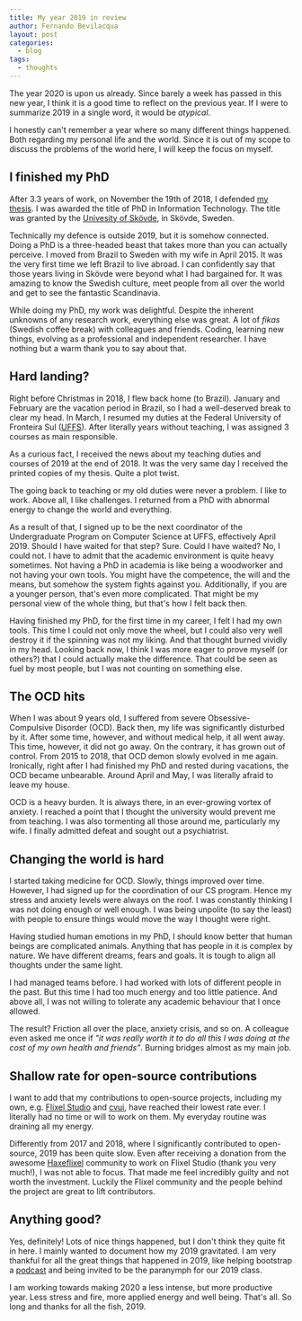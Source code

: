 ```yaml
---
title: My year 2019 in review
author: Fernando Bevilacqua
layout: post
categories:
  - blog
tags:
  - thoughts
---
```


The year 2020 is upon us already. Since barely a week has passed in this new year, I think it is a good time to reflect on the previous year. If I were to summarize 2019 in a single word, it would be _atypical_.

I honestly can't remember a year where so many different things happened. Both regarding my personal life and the world. Since it is out of my scope to discuss the problems of the world here, I will keep the focus on myself.

## I finished my PhD

After 3.3 years of work, on November the 19th of 2018, I defended [my thesis](http://urn.kb.se/resolve?urn=urn:nbn:se:his:diva-16347). I was awarded the title of PhD in Information Technology. The title was granted by the [Univesity of Skövde](https://his.se), in Skövde, Sweden.

Technically my defence is outside 2019, but it is somehow connected. Doing a PhD is a three-headed beast that takes more than you can actually perceive. I moved from Brazil to Sweden with my wife in April 2015. It was the very first time we left Brazil to live abroad. I can confidently say that those years living in Skövde were beyond what I had bargained for. It was amazing to know the Swedish culture, meet people from all over the world and get to see the fantastic Scandinavia.

While doing my PhD, my work was delightful. Despite the inherent unknowns of any research work, everything else was great. A lot of _fikas_ (Swedish coffee break) with colleagues and friends. Coding, learning new things, evolving as a professional and independent researcher. I have nothing but a warm thank you to say about that.  

## Hard landing?

Right before Christmas in 2018, I flew back home (to Brazil). January and February are the vacation period in Brazil, so I had a well-deserved break to clear my head. In March, I resumed my duties at the Federal University of Fronteira Sul ([UFFS](https://www.uffs.edu.br)). After literally years without teaching, I was assigned 3 courses as main responsible.

As a curious fact, I received the news about my teaching duties and courses of 2019 at the end of 2018. It was the very same day I received the printed copies of my thesis. Quite a plot twist.

The going back to teaching or my old duties were never a problem. I like to work. Above all, I like challenges. I returned from a PhD with abnormal energy to change the world and everything.

As a result of that, I signed up to be the next coordinator of the Undergraduate Program on Computer Science at UFFS, effectively April 2019. Should I have waited for that step? Sure. Could I have waited? No, I could not. I have to admit that the academic environment is quite heavy sometimes. Not having a PhD in academia is like being a woodworker and not having your own tools. You might have the competence, the will and the means, but somehow the system fights against you. Additionally, if you are a younger person, that's even more complicated. That might be my personal view of the whole thing, but that's how I felt back then.

Having finished my PhD, for the first time in my career, I felt I had my own tools. This time I could not only move the wheel, but I could also very well destroy it if the spinning was not my liking. And that thought burned vividly in my head. Looking back now, I think I was more eager to prove myself (or others?) that I could actually make the difference. That could be seen as fuel by most people, but I was not counting on something else.

## The OCD hits

When I was about 9 years old, I suffered from severe Obsessive-Compulsive Disorder (OCD). Back then, my life was significantly disturbed by it. After some time, however, and without medical help, it all went away. This time, however, it did not go away. On the contrary, it has grown out of control. From 2015 to 2018, that OCD demon slowly evolved in me again. Ironically, right after I had finished my PhD and rested during vacations, the OCD became unbearable. Around April and May, I was literally afraid to leave my house.

OCD is a heavy burden. It is always there, in an ever-growing vortex of anxiety. I reached a point that I thought the university would prevent me from teaching. I was also tormenting all those around me, particularly my wife. I finally admitted defeat and sought out a psychiatrist.

## Changing the world is hard

I started taking medicine for OCD. Slowly, things improved over time. However, I had signed up for the coordination of our CS program. Hence my stress and anxiety levels were always on the roof. I was constantly thinking I was not doing enough or well enough. I was being unpolite (to say the least) with people to ensure things would move the way I thought were right.

Having studied human emotions in my PhD, I should know better that human beings are complicated animals. Anything that has people in it is complex by nature. We have different dreams, fears and goals. It is tough to align all thoughts under the same light.

I had managed teams before. I had worked with lots of different people in the past. But this time I had too much energy and too little patience. And above all, I was not willing to tolerate any academic behaviour that I once allowed.

The result? Friction all over the place, anxiety crisis, and so on. A colleague even asked me once if _"it was really worth it to do all this I was doing at the cost of my own health and friends"_. Burning bridges almost as my main job.

## Shallow rate for open-source contributions

I want to add that my contributions to open-source projects, including my own, e.g. [Flixel Studio](https://github.com/Dovyski/flixel-studio) and [cvui](https://github.com/Dovyski/cvuis), have reached their lowest rate ever. I literally had no time or will to work on them. My everyday routine was draining all my energy.

Differently from 2017 and 2018, where I significantly contributed to open-source, 2019 has been quite slow. Even after receiving a donation from the awesome [Haxeflixel](http://haxeflixel.com/) community to work on Flixel Studio (thank you very much!), I was not able to focus. That made me feel incredibly guilty and not worth the investment. Luckily the Flixel community and the people behind the project are great to lift contributors.

## Anything good?

Yes, definitely! Lots of nice things happened, but I don't think they quite fit in here. I mainly wanted to document how my 2019 gravitated. I am very thankful for all the great things that happened in 2019, like helping bootstrap a [podcast](https://uffs.cc/fronteiracast) and being invited to be the paranymph for our 2019 class.

I am working towards making 2020 a less intense, but more productive year. Less stress and fire, more applied energy and well being. That's all. So long and thanks for all the fish, 2019.
